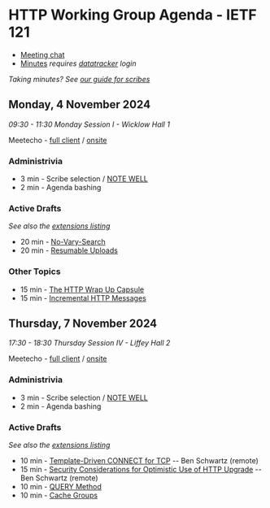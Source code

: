 # HTTP Working Group Agenda - IETF 121

* [Meeting chat](https://zulip.ietf.org/#narrow/stream/httpbis)
* [Minutes](https://notes.ietf.org/notes-ietf-121-httpbis) _requires [datatracker](https://datatracker.ietf.org) login_

*Taking minutes? See [our guide for scribes](https://github.com/httpwg/wiki/wiki/TakingMinutes)*

## Monday, 4 November 2024

_09:30 - 11:30	Monday Session I - Wicklow Hall 1_

Meetecho - [full client](https://meetings.conf.meetecho.com/ietf121/?session=33411) / [onsite](https://meetings.conf.meetecho.com/onsite121/?session=33411)

### Administrivia

*  3 min - Scribe selection / [NOTE WELL](https://www.ietf.org/about/note-well/)
*  2 min - Agenda bashing

### Active Drafts

_See also the [extensions listing](https://httpwg.org/http-extensions/)_

* 20 min - [No-Vary-Search](https://datatracker.ietf.org/doc/draft-ietf-httpbis-no-vary-search/)
* 20 min - [Resumable Uploads](https://datatracker.ietf.org/doc/draft-ietf-httpbis-resumable-upload)

### Other Topics

* 15 min - [The HTTP Wrap Up Capsule](https://datatracker.ietf.org/doc/draft-schinazi-httpbis-wrap-up/)
* 15 min - [Incremental HTTP Messages](https://datatracker.ietf.org/doc/draft-kazuho-httpbis-incremental-http/)

## Thursday, 7 November 2024

_17:30 - 18:30	Thursday Session IV - Liffey Hall 2_

Meetecho - [full client](https://meetings.conf.meetecho.com/ietf121/?session=33412) / [onsite](https://meetings.conf.meetecho.com/onsite121/?session=33412)

### Administrivia

*  3 min - Scribe selection / [NOTE WELL](https://www.ietf.org/about/note-well/)
*  2 min - Agenda bashing

### Active Drafts

_See also the [extensions listing](https://httpwg.org/http-extensions/)_

* 10 min - [Template-Driven CONNECT for TCP](https://datatracker.ietf.org/doc/draft-ietf-httpbis-connect-tcp/) -- Ben Schwartz (remote)
* 15 min - [Security Considerations for Optimistic Use of HTTP Upgrade](https://datatracker.ietf.org/doc/draft-ietf-httpbis-optimistic-upgrade/) -- Ben Schwartz (remote)
* 10 min - [QUERY Method](https://datatracker.ietf.org/doc/draft-ietf-httpbis-safe-method-w-body)
* 10 min - [Cache Groups](https://datatracker.ietf.org/doc/draft-ietf-httpbis-cache-groups/)

